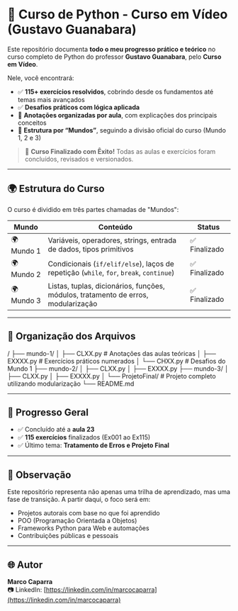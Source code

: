 # 🐍 Curso de Python - Curso em Vídeo (Gustavo Guanabara)

Este repositório documenta **todo o meu progresso prático e teórico** no curso completo de Python do professor **Gustavo Guanabara**, pelo **Curso em Vídeo**.

Nele, você encontrará:

- ✅ **115+ exercícios resolvidos**, cobrindo desde os fundamentos até temas mais avançados  
- ✅ **Desafios práticos com lógica aplicada**  
- 📝 **Anotações organizadas por aula**, com explicações dos principais conceitos  
- 📁 **Estrutura por “Mundos”**, seguindo a divisão oficial do curso (Mundo 1, 2 e 3)  

> 🎉 **Curso Finalizado com Êxito!** Todas as aulas e exercícios foram concluídos, revisados e versionados.

---

## 🌍 Estrutura do Curso

O curso é dividido em três partes chamadas de "Mundos":

| Mundo       | Conteúdo                                                                                  | Status        |
|-------------|---------------------------------------------------------------------------------------------|---------------|
| 🌍 Mundo 1  | Variáveis, operadores, strings, entrada de dados, tipos primitivos                         | ✅ Finalizado |
| 🌍 Mundo 2  | Condicionais (`if/elif/else`), laços de repetição (`while`, `for`, `break`, `continue`)    | ✅ Finalizado |
| 🌍 Mundo 3  | Listas, tuplas, dicionários, funções, módulos, tratamento de erros, modularização          | ✅ Finalizado |

---

## 📁 Organização dos Arquivos

/
├── mundo-1/
│   ├── CLXX.py         # Anotações das aulas teóricas
│   ├── EXXXX.py        # Exercícios práticos numerados
│   └── CHXX.py         # Desafios do Mundo 1
├── mundo-2/
│   ├── CLXX.py
│   ├── EXXXX.py
├── mundo-3/
│   ├── CLXX.py
│   ├── EXXXX.py
│   └── ProjetoFinal/   # Projeto completo utilizando modularização
└── README.md

---

## 🚀 Progresso Geral

- ✅ Concluído até a **aula 23**
- ✅ **115 exercícios** finalizados (Ex001 ao Ex115)
- ✅ Último tema: **Tratamento de Erros e Projeto Final**

---

## 📌 Observação

Este repositório representa não apenas uma trilha de aprendizado, mas uma fase de transição. A partir daqui, o foco será em:

- Projetos autorais com base no que foi aprendido  
- POO (Programação Orientada a Objetos)  
- Frameworks Python para Web e automações  
- Contribuições públicas e pessoais

---

## 🌐 Autor

**Marco Caparra**  
📷 LinkedIn: [https://linkedin.com/in/marcocaparra](https://linkedin.com/in/marcocaparra)
